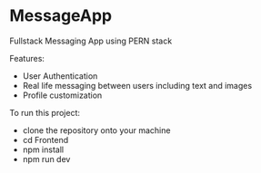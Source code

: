 # MessageApp
Fullstack Messaging App using PERN stack

Features:
- User Authentication
- Real life messaging between users including text and images
- Profile customization

To run this project:
- clone the repository onto your machine
- cd Frontend
- npm install
- npm run dev
